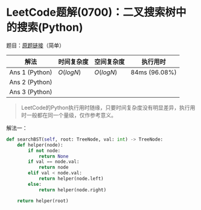 # LeetCode题解(0700)：二叉搜索树中的搜索(Python)

题目：[原题链接](https://leetcode-cn.com/problems/search-in-a-binary-search-tree/)（简单）

| 解法           | 时间复杂度 | 空间复杂度 | 执行用时      |
| -------------- | ---------- | ---------- | ------------- |
| Ans 1 (Python) | $O(logN)$  | $O(logN)$  | 84ms (96.08%) |
| Ans 2 (Python) |            |            |               |
| Ans 3 (Python) |            |            |               |

>  LeetCode的Python执行用时随缘，只要时间复杂度没有明显差异，执行用时一般都在同一个量级，仅作参考意义。

解法一：

```python
def searchBST(self, root: TreeNode, val: int) -> TreeNode:
    def helper(node):
        if not node:
            return None
        if val == node.val:
            return node
        elif val < node.val:
            return helper(node.left)
        else:
            return helper(node.right)

    return helper(root)
```